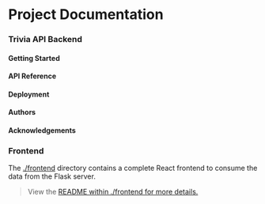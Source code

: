 # Project Documentation

### Trivia API Backend

#### Getting Started

#### API Reference

#### Deployment

#### Authors

#### Acknowledgements


### Frontend

The [./frontend](https://github.com/udacity/FSND/blob/master/projects/02_trivia_api/starter/frontend/README.md) directory contains a complete React frontend to consume the data from the Flask server. 

>View the [README within ./frontend for more details.](./frontend/README.md)
